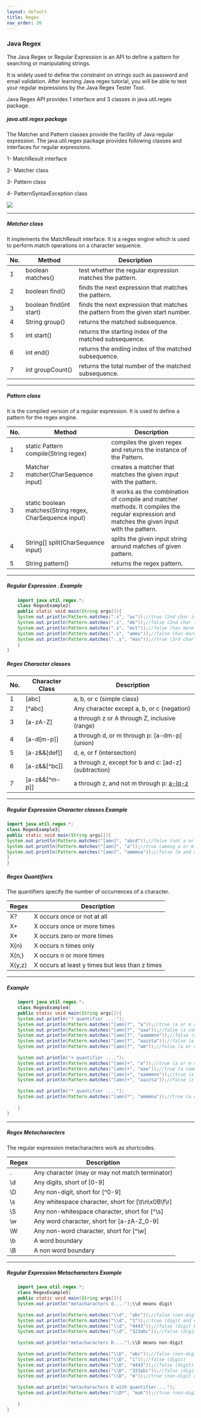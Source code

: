 ```yaml
---
layout: default
title: Regex
nav_order: 20
---
```

### Java Regex

The Java Regex or Regular Expression is an API to define a pattern for searching or manipulating strings.

It is widely used to define the constraint on strings such as password and email validation. After learning Java regex tutorial, you will be able to test your regular expressions by the Java Regex Tester Tool.

Java Regex API provides 1 interface and 3 classes in java.util.regex package.

##### java.util.regex package

The Matcher and Pattern classes provide the facility of Java regular expression. The java.util.regex package provides following classes and interfaces for regular expressions.

   1- MatchResult interface
   
   2- Matcher class
   
   3- Pattern class
   
   4- PatternSyntaxException class
   
![](https://static.javatpoint.com/images/java-regex-api.jpg)



------

##### Matcher class

It implements the MatchResult interface. It is a regex engine which is used to perform match operations on a character sequence.

|No.|	Method|	Description|
|-----|-----|--------|
|1|	boolean matches()|	test whether the regular expression matches the pattern.|
|2|	boolean find()|	finds the next expression that matches the pattern.|
|3|	boolean find(int start)|	finds the next expression that matches the pattern from the given start number.|
|4|	String group()	|returns the matched subsequence.|
|5|	int start()	|returns the starting index of the matched subsequence.|
|6|	int end()	|returns the ending index of the matched subsequence.|
|7|	int groupCount()	|returns the total number of the matched subsequence.|

-------

##### Pattern class

It is the compiled version of a regular expression. It is used to define a pattern for the regex engine.

|No.|	Method|	Description|
|-----|------|-------|
|1	|static Pattern compile(String regex)	|compiles the given regex and returns the instance of the Pattern.|
|2	|Matcher matcher(CharSequence input)|	creates a matcher that matches the given input with the pattern.|
|3	|static boolean matches(String regex, CharSequence input)|	It works as the combination of compile and matcher methods. It compiles the regular expression and matches the given input with the pattern.|
|4	|String[] split(CharSequence input)	|splits the given input string around matches of given pattern.|
|5	|String pattern()	|returns the regex pattern.|

------

##### Regular Expression . Example

```java
    import java.util.regex.*;  
    class RegexExample2{  
    public static void main(String args[]){  
    System.out.println(Pattern.matches(".s", "as"));//true (2nd char is s)  
    System.out.println(Pattern.matches(".s", "mk"));//false (2nd char is not s)  
    System.out.println(Pattern.matches(".s", "mst"));//false (has more than 2 char)  
    System.out.println(Pattern.matches(".s", "amms"));//false (has more than 2 char)  
    System.out.println(Pattern.matches("..s", "mas"));//true (3rd char is s)  
    }
}  
```

##### Regex Character classes

|No.	|Character Class|	Description|
|-----|-------|---------|
|1|	[abc]	|a, b, or c (simple class)|
|2|	[^abc]	|Any character except a, b, or c (negation)|
|3|	[a-zA-Z]|	a through z or A through Z, inclusive (range)|
|4|	[a-d[m-p]]	|a through d, or m through p: [a-dm-p] (union)|
|5|	[a-z&&[def]]|	d, e, or f (intersection)|
|6|	[a-z&&[^bc]]|	a through z, except for b and c: [ad-z] (subtraction)|
|7|	[a-z&&[^m-p]]|	a through z, and not m through p: [a-lq-z](subtraction)|



---------

##### Regular Expression Character classes Example

```java
import java.util.regex.*;  
class RegexExample3{  
public static void main(String args[]){  
System.out.println(Pattern.matches("[amn]", "abcd"));//false (not a or m or n)  
System.out.println(Pattern.matches("[amn]", "a"));//true (among a or m or n)  
System.out.println(Pattern.matches("[amn]", "ammmna"));//false (m and a comes more than once)  
}
} 
```

##### Regex Quantifiers

The quantifiers specify the number of occurrences of a character.

|Regex	|Description|
|---------|---------|
|X?	|X occurs once or not at all|
|X+	|X occurs once or more times|
|X*	|X occurs zero or more times|
|X{n}	|X occurs n times only|
|X{n,}|	X occurs n or more times|
|X{y,z}	|X occurs at least y times but less than z times|


---------

##### Example
```java
    import java.util.regex.*;  
    class RegexExample4{  
    public static void main(String args[]){  
    System.out.println("? quantifier ....");  
    System.out.println(Pattern.matches("[amn]?", "a"));//true (a or m or n comes one time)  
    System.out.println(Pattern.matches("[amn]?", "aaa"));//false (a comes more than one time)  
    System.out.println(Pattern.matches("[amn]?", "aammmnn"));//false (a m and n comes more than one time)  
    System.out.println(Pattern.matches("[amn]?", "aazzta"));//false (a comes more than one time)  
    System.out.println(Pattern.matches("[amn]?", "am"));//false (a or m or n must come one time)  
      
    System.out.println("+ quantifier ....");  
    System.out.println(Pattern.matches("[amn]+", "a"));//true (a or m or n once or more times)  
    System.out.println(Pattern.matches("[amn]+", "aaa"));//true (a comes more than one time)  
    System.out.println(Pattern.matches("[amn]+", "aammmnn"));//true (a or m or n comes more than once)  
    System.out.println(Pattern.matches("[amn]+", "aazzta"));//false (z and t are not matching pattern)  
      
    System.out.println("* quantifier ....");  
    System.out.println(Pattern.matches("[amn]*", "ammmna"));//true (a or m or n may come zero or more times)  
      
    }
}  
```

----------

##### Regex Metacharacters

The regular expression metacharacters work as shortcodes.

|Regex	|Description|
|------|--------|
|.	|Any character (may or may not match terminator)|
|\d	|Any digits, short of [0-9]|
|\D	|Any non-digit, short for [^0-9]|
|\s	|Any whitespace character, short for [\t\n\x0B\f\r]|
|\S	|Any non-whitespace character, short for [^\s]|
|\w	|Any word character, short for [a-zA-Z_0-9]|
|\W	|Any non-word character, short for [^\w]|
|\b	|A word boundary|
|\B|	A non word boundary|


---------

##### Regular Expression Metacharacters Example

```java
    import java.util.regex.*;  
    class RegexExample5{  
    public static void main(String args[]){  
    System.out.println("metacharacters d....");\\d means digit  
      
    System.out.println(Pattern.matches("\\d", "abc"));//false (non-digit)  
    System.out.println(Pattern.matches("\\d", "1"));//true (digit and comes once)  
    System.out.println(Pattern.matches("\\d", "4443"));//false (digit but comes more than once)  
    System.out.println(Pattern.matches("\\d", "323abc"));//false (digit and char)  
      
    System.out.println("metacharacters D....");\\D means non-digit  
      
    System.out.println(Pattern.matches("\\D", "abc"));//false (non-digit but comes more than once)  
    System.out.println(Pattern.matches("\\D", "1"));//false (digit)  
    System.out.println(Pattern.matches("\\D", "4443"));//false (digit)  
    System.out.println(Pattern.matches("\\D", "323abc"));//false (digit and char)  
    System.out.println(Pattern.matches("\\D", "m"));//true (non-digit and comes once)  
      
    System.out.println("metacharacters D with quantifier....");  
    System.out.println(Pattern.matches("\\D*", "mak"));//true (non-digit and may come 0 or more times)  
      
    }
}  
```




